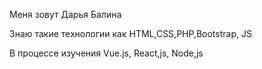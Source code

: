 Меня зовут Дарья Балина

Знаю такие технологии как HTML,CSS,PHP,Bootstrap, JS

В процессе изучения Vue.js, React,js, Node,js
